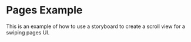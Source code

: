 Pages Example
==============

This is an example of how to use a storyboard to create a scroll view for a swiping pages UI.
